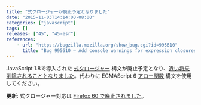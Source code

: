 ```yaml
---
title: "式クロージャーが廃止予定となりました"
date: "2015-11-03T14:14:00-08:00"
categories: ["javascript"]
tags: []
releases: ["45", "45-esr"]
references:
    - url: "https://bugzilla.mozilla.org/show_bug.cgi?id=995610"
      title: "Bug 995610 – Add console warnings for expression closures (shorthand function syntax)"
---
```

JavaScript 1.8で導入された [式クロージャー](https://developer.mozilla.org/docs/Web/JavaScript/Reference/Operators/Expression_closures) 構文が廃止予定となり、[近い将来削除されることとなりました](https://www.fxsitecompat.dev/ja/docs/2015/expression-closure-support-will-be-removed/)。代わりに ECMAScript 6 [アロー関数](https://developer.mozilla.org/docs/Web/JavaScript/Reference/Functions/Arrow_functions) 構文を使用してください。

**更新**: 式クロージャー対応は [Firefox 60 で廃止されました](https://www.fxsitecompat.dev/ja/docs/2017/expression-closure-support-has-been-removed/)。
